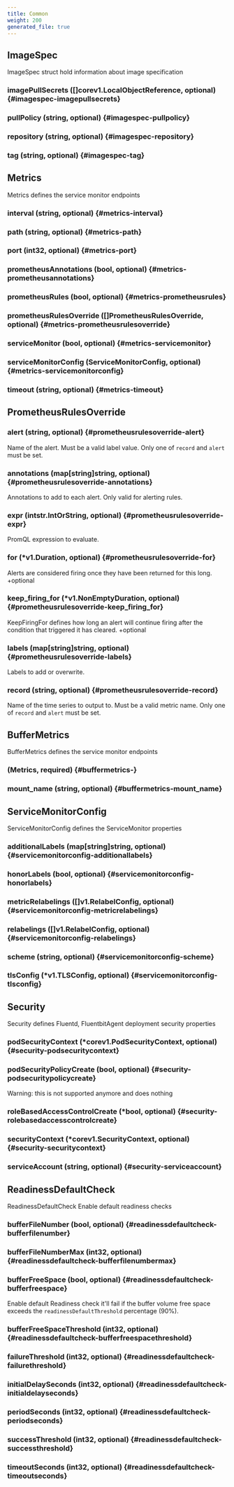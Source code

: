 ```yaml
---
title: Common
weight: 200
generated_file: true
---
```


## ImageSpec

ImageSpec struct hold information about image specification

### imagePullSecrets ([]corev1.LocalObjectReference, optional) {#imagespec-imagepullsecrets}


### pullPolicy (string, optional) {#imagespec-pullpolicy}


### repository (string, optional) {#imagespec-repository}


### tag (string, optional) {#imagespec-tag}



## Metrics

Metrics defines the service monitor endpoints

### interval (string, optional) {#metrics-interval}


### path (string, optional) {#metrics-path}


### port (int32, optional) {#metrics-port}


### prometheusAnnotations (bool, optional) {#metrics-prometheusannotations}


### prometheusRules (bool, optional) {#metrics-prometheusrules}


### prometheusRulesOverride ([]PrometheusRulesOverride, optional) {#metrics-prometheusrulesoverride}


### serviceMonitor (bool, optional) {#metrics-servicemonitor}


### serviceMonitorConfig (ServiceMonitorConfig, optional) {#metrics-servicemonitorconfig}


### timeout (string, optional) {#metrics-timeout}



## PrometheusRulesOverride

### alert (string, optional) {#prometheusrulesoverride-alert}

Name of the alert. Must be a valid label value. Only one of `record` and `alert` must be set. 


### annotations (map[string]string, optional) {#prometheusrulesoverride-annotations}

Annotations to add to each alert. Only valid for alerting rules. 


### expr (intstr.IntOrString, optional) {#prometheusrulesoverride-expr}

PromQL expression to evaluate. 


### for (*v1.Duration, optional) {#prometheusrulesoverride-for}

Alerts are considered firing once they have been returned for this long. +optional 


### keep_firing_for (*v1.NonEmptyDuration, optional) {#prometheusrulesoverride-keep_firing_for}

KeepFiringFor defines how long an alert will continue firing after the condition that triggered it has cleared. +optional 


### labels (map[string]string, optional) {#prometheusrulesoverride-labels}

Labels to add or overwrite. 


### record (string, optional) {#prometheusrulesoverride-record}

Name of the time series to output to. Must be a valid metric name. Only one of `record` and `alert` must be set. 



## BufferMetrics

BufferMetrics defines the service monitor endpoints

###  (Metrics, required) {#buffermetrics-}


### mount_name (string, optional) {#buffermetrics-mount_name}



## ServiceMonitorConfig

ServiceMonitorConfig defines the ServiceMonitor properties

### additionalLabels (map[string]string, optional) {#servicemonitorconfig-additionallabels}


### honorLabels (bool, optional) {#servicemonitorconfig-honorlabels}


### metricRelabelings ([]v1.RelabelConfig, optional) {#servicemonitorconfig-metricrelabelings}


### relabelings ([]v1.RelabelConfig, optional) {#servicemonitorconfig-relabelings}


### scheme (string, optional) {#servicemonitorconfig-scheme}


### tlsConfig (*v1.TLSConfig, optional) {#servicemonitorconfig-tlsconfig}



## Security

Security defines Fluentd, FluentbitAgent deployment security properties

### podSecurityContext (*corev1.PodSecurityContext, optional) {#security-podsecuritycontext}


### podSecurityPolicyCreate (bool, optional) {#security-podsecuritypolicycreate}

Warning: this is not supported anymore and does nothing 


### roleBasedAccessControlCreate (*bool, optional) {#security-rolebasedaccesscontrolcreate}


### securityContext (*corev1.SecurityContext, optional) {#security-securitycontext}


### serviceAccount (string, optional) {#security-serviceaccount}



## ReadinessDefaultCheck

ReadinessDefaultCheck Enable default readiness checks

### bufferFileNumber (bool, optional) {#readinessdefaultcheck-bufferfilenumber}


### bufferFileNumberMax (int32, optional) {#readinessdefaultcheck-bufferfilenumbermax}


### bufferFreeSpace (bool, optional) {#readinessdefaultcheck-bufferfreespace}

Enable default Readiness check it'll fail if the buffer volume free space exceeds the `readinessDefaultThreshold` percentage (90%). 


### bufferFreeSpaceThreshold (int32, optional) {#readinessdefaultcheck-bufferfreespacethreshold}


### failureThreshold (int32, optional) {#readinessdefaultcheck-failurethreshold}


### initialDelaySeconds (int32, optional) {#readinessdefaultcheck-initialdelayseconds}


### periodSeconds (int32, optional) {#readinessdefaultcheck-periodseconds}


### successThreshold (int32, optional) {#readinessdefaultcheck-successthreshold}


### timeoutSeconds (int32, optional) {#readinessdefaultcheck-timeoutseconds}



